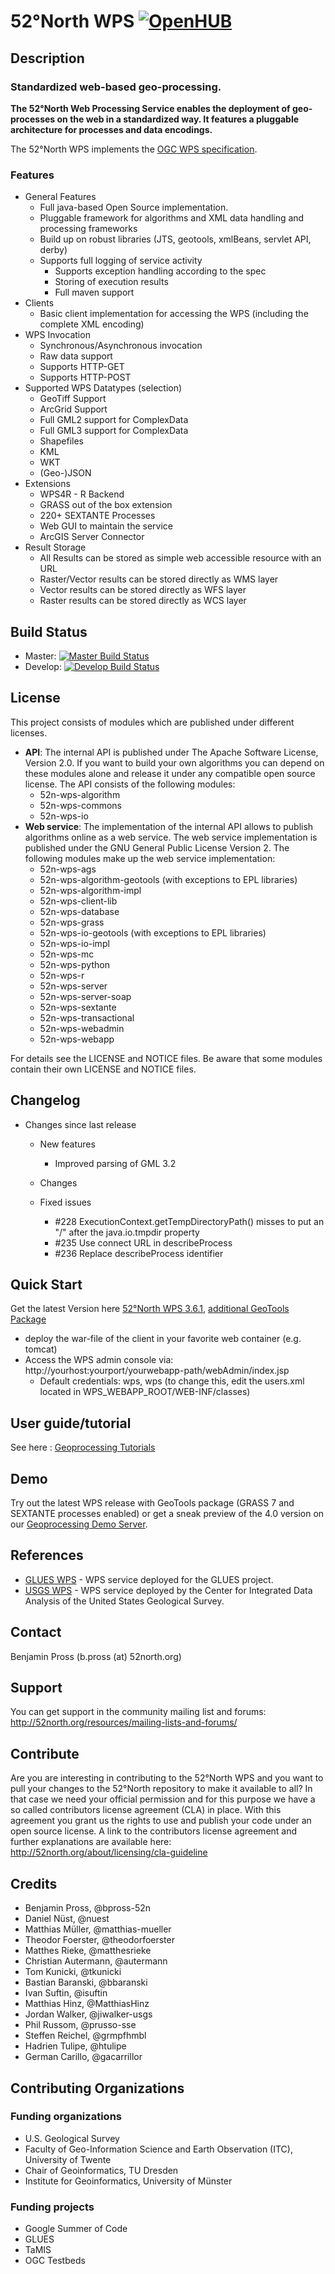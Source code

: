 # 52°North WPS [![OpenHUB](https://www.openhub.net/p/n52-wps/widgets/project_thin_badge.gif)](https://www.openhub.net/p/n52-wps)

## Description

### Standardized web-based geo-processing.

**The 52°North Web Processing Service enables the deployment of geo-processes on the web in a standardized way. It features a pluggable architecture for processes and data encodings.**

The 52°North WPS implements the [OGC WPS specification](http://www.opengeospatial.org/standards/wps).

### Features
* General Features
  * Full java-based Open Source implementation.
  * Pluggable framework for algorithms and XML data handling and processing frameworks
  * Build up on robust libraries (JTS, geotools, xmlBeans, servlet API, derby)
  * Supports full logging of service activity
    * Supports exception handling according to the spec
    * Storing of execution results
    * Full maven support
* Clients
  * Basic client implementation for accessing the WPS (including the complete XML encoding)
* WPS Invocation
  * Synchronous/Asynchronous invocation
  * Raw data support
  * Supports HTTP-GET
  * Supports HTTP-POST
* Supported WPS Datatypes (selection)
  * GeoTiff Support
  * ArcGrid Support
  * Full GML2 support for ComplexData
  * Full GML3 support for ComplexData
  * Shapefiles
  * KML
  * WKT
  * (Geo-)JSON
* Extensions
  * WPS4R - R Backend
  * GRASS out of the box extension
  * 220+ SEXTANTE Processes
  * Web GUI to maintain the service
  * ArcGIS Server Connector
* Result Storage
  * All Results can be stored as simple web accessible resource with an URL
  * Raster/Vector results can be stored directly as WMS layer
  * Vector results can be stored directly as WFS layer
  * Raster results can be stored directly as WCS layer

## Build Status
* Master: [![Master Build Status](https://travis-ci.org/52North/WPS.png?branch=master)](https://travis-ci.org/52North/WPS)
* Develop: [![Develop Build Status](https://travis-ci.org/52North/WPS.png?branch=dev)](https://travis-ci.org/52North/WPS)

## License

This project consists of modules which are published under different licenses.

* **API**: The internal API is published under The Apache Software License, Version 2.0. If you want to build your own algorithms you can depend on these modules alone and release it under any compatible open source license. The API consists of the following modules:
  * 52n-wps-algorithm
  * 52n-wps-commons
  * 52n-wps-io
* **Web service**: The implementation of the internal API allows to publish algorithms online as a web service. The web service implementation is published under the GNU General Public License Version 2. The following modules make up the web service implementation:
  * 52n-wps-ags
  * 52n-wps-algorithm-geotools (with exceptions to EPL libraries)
  * 52n-wps-algorithm-impl
  * 52n-wps-client-lib
  * 52n-wps-database
  * 52n-wps-grass
  * 52n-wps-io-geotools (with exceptions to EPL libraries)
  * 52n-wps-io-impl
  * 52n-wps-mc
  * 52n-wps-python
  * 52n-wps-r
  * 52n-wps-server
  * 52n-wps-server-soap
  * 52n-wps-sextante
  * 52n-wps-transactional
  * 52n-wps-webadmin
  * 52n-wps-webapp
  
For details see the LICENSE and NOTICE files. Be aware that some modules contain their own LICENSE and NOTICE files.

## Changelog

  * Changes since last release
    * New features
      * Improved parsing of GML 3.2
  
    * Changes
  
    * Fixed issues
      * #228 ExecutionContext.getTempDirectoryPath() misses to put an "/" after the java.io.tmpdir property
      * #235 Use connect URL in describeProcess
      * #236 Replace describeProcess identifier

## Quick Start

Get the latest Version here [52°North WPS 3.6.1](http://52north.org/downloads/send/15-wps/504-52n-wps-webapp-3-6-1), [additional GeoTools Package](http://52north.org/downloads/send/15-wps/505-wps-3-6-1-geotools-package)
* deploy the war-file of the client in your favorite web container (e.g. tomcat)
* Access the WPS admin console via: http://yourhost:yourport/yourwebapp-path/webAdmin/index.jsp
    * Default credentials: wps, wps (to change this, edit the users.xml located in WPS_WEBAPP_ROOT/WEB-INF/classes)


## User guide/tutorial

See here : [Geoprocessing Tutorials](https://wiki.52north.org/bin/view/Geoprocessing/GeoprocessingTutorials)

## Demo

Try out the latest WPS release with GeoTools package (GRASS 7 and SEXTANTE processes enabled) or get a sneak preview of the 4.0 version on our [Geoprocessing Demo Server](http://geoprocessing.demo.52north.org/).

## References

* [GLUES WPS](http://wps1.glues.geo.tu-dresden.de/wps/WebProcessingService?request=GetCapabilities&service=WPS) - WPS service deployed for the GLUES project.
* [USGS WPS](http://cida.usgs.gov/gdp/process/WebProcessingService?Service=WPS&Request=GetCapabilities) - WPS service deployed by the Center for Integrated Data Analysis of the United States Geological Survey.

## Contact

Benjamin Pross (b.pross (at) 52north.org)

## Support

You can get support in the community mailing list and forums:
http://52north.org/resources/mailing-lists-and-forums/

## Contribute

Are you are interesting in contributing to the 52°North WPS and you want to pull your changes to the 52°North repository to make it available to all?
In that case we need your official permission and for this purpose we have a so called contributors license agreement (CLA) in place. With this agreement you grant us the rights to use and publish your code under an open source license.
A link to the contributors license agreement and further explanations are available here:
http://52north.org/about/licensing/cla-guideline

## Credits

 * Benjamin Pross, @bpross-52n
 * Daniel Nüst, @nuest
 * Matthias Müller, @matthias-mueller
 * Theodor Foerster, @theodorfoerster
 * Matthes Rieke, @matthesrieke
 * Christian Autermann, @autermann
 * Tom Kunicki, @tkunicki
 * Bastian Baranski, @bbaranski
 * Ivan Suftin, @isuftin
 * Matthias Hinz, @MatthiasHinz
 * Jordan Walker, @jiwalker-usgs
 * Phil Russom, @prusso-sse
 * Steffen Reichel, @grmpfhmbl
 * Hadrien Tulipe, @htulipe
 * German Carillo, @gacarrillor

## Contributing Organizations

### Funding organizations

 * U.S. Geological Survey
 * Faculty of Geo-Information Science and Earth Observation (ITC), University of Twente
 * Chair of Geoinformatics, TU Dresden
 * Institute for Geoinformatics, University of Münster

### Funding projects

 * Google Summer of Code
 * GLUES
 * TaMIS
 * OGC Testbeds
